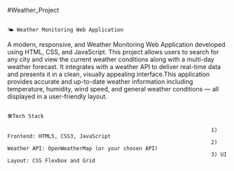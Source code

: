 #Weather_Project

                                                                              🌤️ Weather Monitoring Web Application

A modern, responsive, and Weather Monitoring Web Application developed using HTML, CSS, and JavaScript. This project allows users to search for any city and view the current weather conditions along with a multi-day weather forecast. It integrates with a weather API to deliver real-time data and presents it in a clean, visually appealing interface.This application provides accurate and up-to-date weather information including temperature, humidity, wind speed, and general weather conditions — all displayed in a user-friendly layout.

                                                                                         🛠️Tech Stack
                                                                                         
                                                                     1) Frontend: HTML5, CSS3, JavaScript 
                                                                     2) Weather API: OpenWeatherMap (or your chosen API)
                                                                     3) UI Layout: CSS Flexbox and Grid

